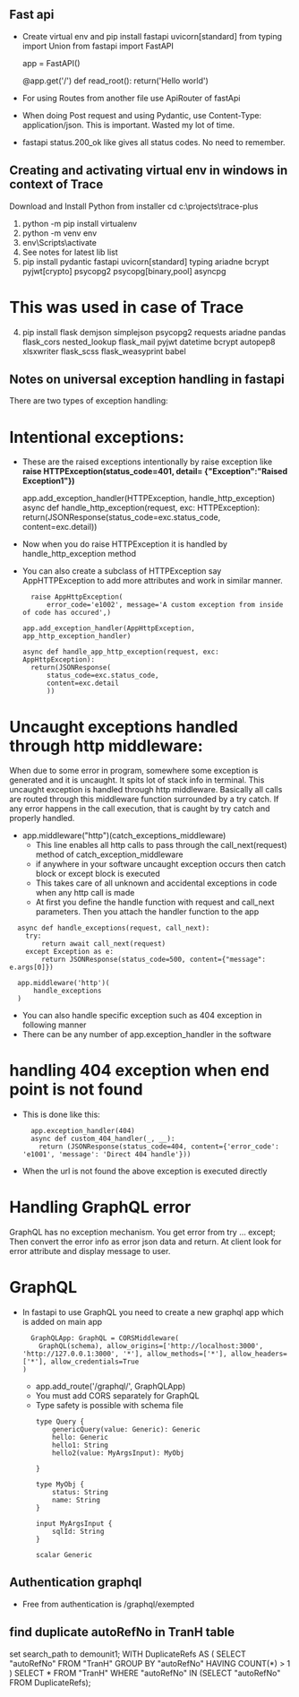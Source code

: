 ## **Fast api**
- Create virtual env and pip install fastapi uvicorn[standard]
  from typing import Union
  from fastapi import FastAPI

  app = FastAPI()

  @app.get('/')
  def read_root():
      return('Hello world')
- For using Routes from another file use ApiRouter of fastApi
- When doing Post request and using Pydantic, use Content-Type: application/json. This is important. Wasted my lot of time.
- fastapi status.200_ok like gives all status codes. No need to remember.

## **Creating and activating virtual env in windows in context of Trace**
Download and Install Python from installer
cd c:\projects\trace-plus
1. python -m pip install virtualenv
2. python -m venv env
3. env\Scripts\activate
4. See notes for latest lib list
4. pip install pydantic fastapi uvicorn[standard] typing ariadne bcrypt pyjwt[crypto] psycopg2 psycopg[binary,pool] asyncpg
# This was used in case of Trace
4. pip install flask demjson simplejson psycopg2 requests ariadne pandas flask_cors nested_lookup flask_mail pyjwt datetime bcrypt autopep8 xlsxwriter flask_scss flask_weasyprint babel

## **Notes on universal exception handling in fastapi**
There are two types of exception handling:
# Intentional exceptions:
- These are the raised exceptions intentionally by raise exception like **raise HTTPException(status_code=401, detail= {"Exception":"Raised Exception1"})** 
  
  app.add_exception_handler(HTTPException, handle_http_exception)
  async def handle_http_exception(request, exc: HTTPException):
    return(JSONResponse(status_code=exc.status_code, content=exc.detail))
- Now when you do raise HTTPException it is handled by handle_http_exception method

- You can also create a subclass of HTTPException say AppHTTPException to add more attributes and work in similar manner.
  ```
    raise AppHttpException(
        error_code='e1002', message='A custom exception from inside of code has occured',)
  ```
  ```app.add_exception_handler(AppHttpException, app_http_exception_handler)```
  ```
  async def handle_app_http_exception(request, exc: AppHttpException):
    return(JSONResponse(
        status_code=exc.status_code, 
        content=exc.detail
        ))
  ```

# Uncaught exceptions handled through http middleware: 
When due to some error in program, somewhere some exception is generated and it is uncaught. It spits lot of stack info in terminal. This uncaught exception is handled through http middleware. Basically all calls are routed through this middleware function surrounded by a try catch. If any error happens in the call execution, that is caught by try catch and properly handled.
- app.middleware("http")(catch_exceptions_middleware)
  - This line enables all http calls to pass through the call_next(request) method of catch_exception_middleware
  - if anywhere in your software uncaught exception occurs then catch block or except block is executed
  - This takes care of all unknown and accidental exceptions in code when any http call is made
  - At first you define the handle function with request and call_next parameters. Then you attach the handler function to the app
```
  async def handle_exceptions(request, call_next):
    try:
        return await call_next(request)
    except Exception as e:
        return JSONResponse(status_code=500, content={"message": e.args[0]})

  app.middleware('http')(
      handle_exceptions
  )
```
- You can also handle specific exception such as 404 exception in following manner
- There can be any number of app.exception_handler in the software

# handling 404 exception when end point is not found
- This is done like this:
  ```
    app.exception_handler(404)
    async def custom_404_handler(_, __):
      return (JSONResponse(status_code=404, content={'error_code': 'e1001', 'message': 'Direct 404 handle'}))
  ```
- When the url is not found the above exception is executed directly
# Handling GraphQL error
  GraphQL has no exception mechanism. You get error from try ... except; Then convert the error info as error json data and return. At client look for error attribute and display message to user.

# GraphQL
- In fastapi to use GraphQL you need to create a new graphql app which is added on main app
    ```
      GraphQLApp: GraphQL = CORSMiddleware(
        GraphQL(schema), allow_origins=['http://localhost:3000', 'http://127.0.0.1:3000', '*'], allow_methods=['*'], allow_headers=['*'], allow_credentials=True
    )
    ```
  - app.add_route('/graphql/', GraphQLApp)
  - You must add CORS separately for GraphQL
  - Type safety is possible with schema file
    ```
    type Query {
        genericQuery(value: Generic): Generic
        hello: Generic
        hello1: String
        hello2(value: MyArgsInput): MyObj
        
    }

    type MyObj {
        status: String
        name: String
    }

    input MyArgsInput {
        sqlId: String
    }

    scalar Generic
    ```
## Authentication graphql
- Free from authentication is /graphql/exempted

## find duplicate autoRefNo in TranH table
set search_path to demounit1;
WITH DuplicateRefs AS (
    SELECT "autoRefNo"
    FROM "TranH"
    GROUP BY "autoRefNo"
    HAVING COUNT(*) > 1
)
SELECT *
FROM "TranH"
WHERE "autoRefNo" IN (SELECT "autoRefNo" FROM DuplicateRefs);
